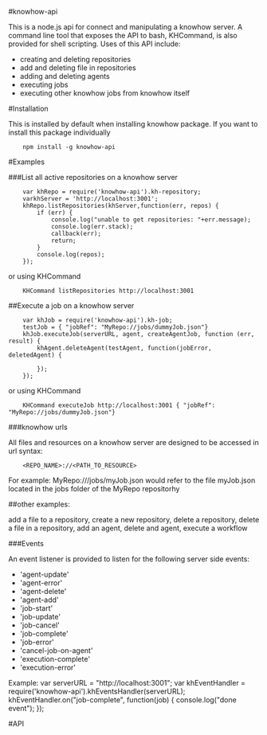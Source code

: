 #knowhow-api

This is a node.js api for connect and manipulating a knowhow server.  A command line tool that exposes the API to bash, KHCommand, is also provided for shell scripting.  Uses of this API include:

* creating and deleting repositories
* add and deleting file in repositories
* adding and deleting agents
* executing jobs
* executing other knowhow jobs from knowhow itself

#Installation

This is installed by default when installing knowhow package.  If you want to install this package individually

		npm install -g knowhow-api
		
#Examples

###List all active repositories on a knowhow server

		var khRepo = require('knowhow-api').kh-repository;
		varkhServer = 'http://localhost:3001';
		khRepo.listRepositories(khServer,function(err, repos) {
		  	if (err) {
		  		console.log("unable to get repositories: "+err.message);
				console.log(err.stack);
				callback(err);
				return;
		  	}
		  	console.log(repos);
		});

or using KHCommand

		KHCommand listRepositories http://localhost:3001
		 
##Execute a job on a knowhow server

		var khJob = require('knowhow-api').kh-job;
		testJob = { "jobRef": "MyRepo://jobs/dummyJob.json"}
		khJob.executeJob(serverURL, agent, createAgentJob, function (err, result) {
			khAgent.deleteAgent(testAgent, function(jobError, deletedAgent) {
			
			});
		});
		
or using KHCommand
		
		KHCommand executeJob http://localhost:3001 { "jobRef": "MyRepo://jobs/dummyJob.json"}

###knowhow urls

All files and resources on a knowhow server are designed to be accessed in url syntax:

		<REPO_NAME>://<PATH_TO_RESOURCE>

For example: MyRepo:///jobs/myJob.json would refer to the file myJob.json located in the jobs folder of the MyRepo repositorhy

##other examples:

add a file to a repository, create a new repository, delete a repository, delete a file in a repository, add an agent, delete and agent, execute a workflow

###Events

An event listener is provided to listen for the following server side events:

* 'agent-update' 
* 'agent-error'
* 'agent-delete'
* 'agent-add'
* 'job-start'
* 'job-update'
* 'job-cancel'
* 'job-complete'
* 'job-error'
* 'cancel-job-on-agent'
* 'execution-complete'
* 'execution-error'
	
Example:
		var serverURL = "http://localhost:3001";
		var khEventHandler = require('knowhow-api').khEventsHandler(serverURL);
		khEventHandler.on("job-complete", function(job) {
			console.log("done event");
		});


#API